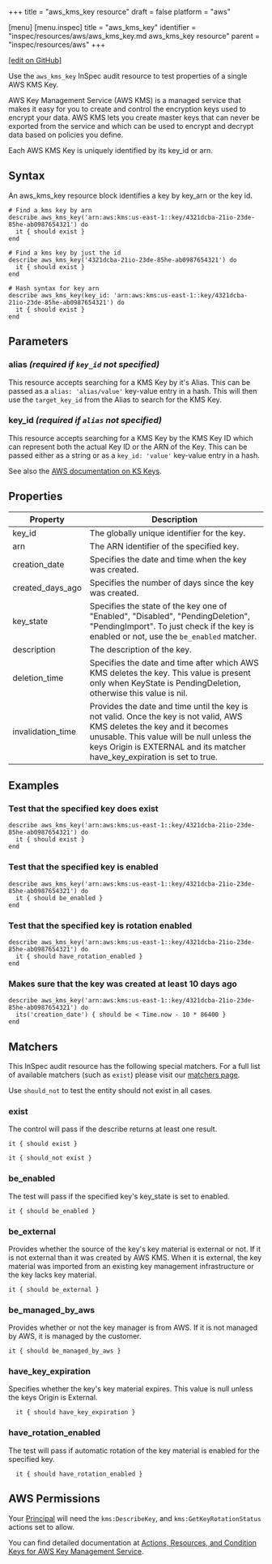 +++
title = "aws_kms_key resource"
draft = false
platform = "aws"

[menu]
  [menu.inspec]
    title = "aws_kms_key"
    identifier = "inspec/resources/aws/aws_kms_key.md aws_kms_key resource"
    parent = "inspec/resources/aws"
+++

[\[edit on GitHub\]](https://github.com/inspec/inspec-aws/blob/master/docs/resources/aws_kms_key.md)

Use the `aws_kms_key` InSpec audit resource to test properties of a single AWS KMS Key.

AWS Key Management Service (AWS KMS) is a managed service that makes it easy for you to create and control the encryption keys used to encrypt your data. AWS KMS lets you create master keys that can never be exported from the service and which can be used to encrypt and decrypt data based on policies you define.

Each AWS KMS Key is uniquely identified by its key_id or arn.

## Syntax

An aws_kms_key resource block identifies a key by key_arn or the key id.

    # Find a kms key by arn
    describe aws_kms_key('arn:aws:kms:us-east-1::key/4321dcba-21io-23de-85he-ab0987654321') do
      it { should exist }
    end

    # Find a kms key by just the id
    describe aws_kms_key('4321dcba-21io-23de-85he-ab0987654321') do
      it { should exist }
    end

    # Hash syntax for key arn
    describe aws_kms_key(key_id: 'arn:aws:kms:us-east-1::key/4321dcba-21io-23de-85he-ab0987654321') do
      it { should exist }
    end

## Parameters

### alias _(required if `key_id` not specified)_

This resource accepts searching for a KMS Key by it's Alias.
This can be passed as a `alias: 'alias/value'` key-value entry in a hash. This will then use the `target_key_id` from the Alias to search for the KMS Key.

### key_id _(required if `alias` not specified)_

This resource accepts searching for a KMS Key by the KMS Key ID which can represent both the actual Key ID or the ARN of the Key.
This can be passed either as a string or as a `key_id: 'value'` key-value entry in a hash.

See also the [AWS documentation on KS Keys](https://docs.aws.amazon.com/kms/latest/developerguide/getting-started.html).

## Properties

| Property          | Description                                                                                                                                                                                                                                       |
| ----------------- | ------------------------------------------------------------------------------------------------------------------------------------------------------------------------------------------------------------------------------------------------- |
| key_id            | The globally unique identifier for the key.                                                                                                                                                                                                       |
| arn               | The ARN identifier of the specified key.                                                                                                                                                                                                          |
| creation_date     | Specifies the date and time when the key was created.                                                                                                                                                                                             |
| created_days_ago  | Specifies the number of days since the key was created.                                                                                                                                                                                           |
| key_state         | Specifies the state of the key one of "Enabled", "Disabled", "PendingDeletion", "PendingImport". To just check if the key is enabled or not, use the `be_enabled` matcher.                                                                        |
| description       | The description of the key.                                                                                                                                                                                                                       |
| deletion_time     | Specifies the date and time after which AWS KMS deletes the key. This value is present only when KeyState is PendingDeletion, otherwise this value is nil.                                                                                        |
| invalidation_time | Provides the date and time until the key is not valid. Once the key is not valid, AWS KMS deletes the key and it becomes unusable. This value will be null unless the keys Origin is EXTERNAL and its matcher have_key_expiration is set to true. |

## Examples

### Test that the specified key does exist

    describe aws_kms_key('arn:aws:kms:us-east-1::key/4321dcba-21io-23de-85he-ab0987654321') do
      it { should exist }
    end

### Test that the specified key is enabled

    describe aws_kms_key('arn:aws:kms:us-east-1::key/4321dcba-21io-23de-85he-ab0987654321') do
      it { should be_enabled }
    end

### Test that the specified key is rotation enabled

    describe aws_kms_key('arn:aws:kms:us-east-1::key/4321dcba-21io-23de-85he-ab0987654321') do
      it { should have_rotation_enabled }
    end

### Makes sure that the key was created at least 10 days ago

    describe aws_kms_key('arn:aws:kms:us-east-1::key/4321dcba-21io-23de-85he-ab0987654321') do
      its('creation_date') { should be < Time.now - 10 * 86400 }
    end

## Matchers

This InSpec audit resource has the following special matchers. For a full list of available matchers (such as `exist`) please visit our [matchers page](/inspec/matchers/).

Use `should_not` to test the entity should not exist in all cases.

### exist

The control will pass if the describe returns at least one result.

    it { should exist }

    it { should_not exist }

### be_enabled

The test will pass if the specified key's key_state is set to enabled.

    it { should be_enabled }

### be_external

Provides whether the source of the key's key material is external or not. If it is not external than it was created by AWS KMS. When it is external, the key material was imported from an existing key management infrastructure or the key lacks key material.

    it { should be_external }

### be_managed_by_aws

Provides whether or not the key manager is from AWS. If it is not managed by AWS, it is managed by the customer.

    it { should be_managed_by_aws }

### have_key_expiration

Specifies whether the key's key material expires. This value is null unless the keys Origin is External.

      it { should have_key_expiration }

### have_rotation_enabled

The test will pass if automatic rotation of the key material is enabled for the specified key.

      it { should have_rotation_enabled }

## AWS Permissions

Your [Principal](https://docs.aws.amazon.com/IAM/latest/UserGuide/intro-structure.html#intro-structure-principal) will need the `kms:DescribeKey`, and `kms:GetKeyRotationStatus` actions set to allow.

You can find detailed documentation at [Actions, Resources, and Condition Keys for AWS Key Management Service](https://docs.aws.amazon.com/IAM/latest/UserGuide/list_awskeymanagementservice.html).
